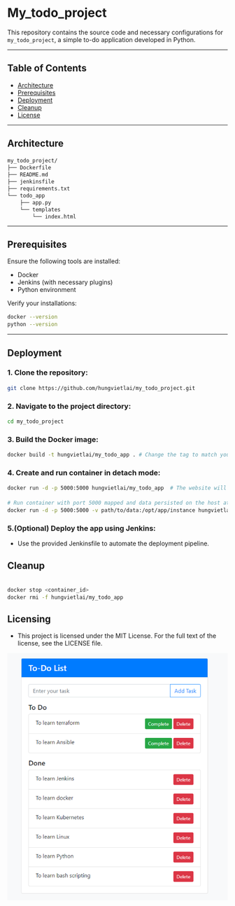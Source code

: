 # My_todo_project

This repository contains the source code and necessary configurations for `my_todo_project`, a simple to-do application developed in Python.

---

## Table of Contents

- [Architecture](#architecture)
- [Prerequisites](#prerequisites)
- [Deployment](#deployment)
- [Cleanup](#cleanup)
- [License](#license)

---

## Architecture

```plaintext
my_todo_project/
├── Dockerfile
├── README.md
├── jenkinsfile
├── requirements.txt
└── todo_app
    ├── app.py
    └── templates
        └── index.html
```

---

## Prerequisites

Ensure the following tools are installed:

- Docker
- Jenkins (with necessary plugins)
- Python environment

Verify your installations:

```bash
docker --version
python --version

```
---

## Deployment

### 1. Clone the repository: 

```bash
git clone https://github.com/hungvietlai/my_todo_project.git

```
### 2. Navigate to the project directory:

```bash
cd my_todo_project

```
### 3. Build the Docker image:

```bash
docker build -t hungvietlai/my_todo_app . # Change the tag to match your Docker Hub username

```
### 4. Create and run container in detach mode:

```bash
docker run -d -p 5000:5000 hungvietlai/my_todo_app  # The website will be available on localhost port 5000

# Run container with port 5000 mapped and data persisted on the host at 'path/to/data'
docker run -d -p 5000:5000 -v path/to/data:/opt/app/instance hungvietlai/my_todo_app 

```
### 5.(Optional) Deploy the app using Jenkins:

- Use the provided Jenkinsfile to automate the deployment pipeline.

## Cleanup

```bash

docker stop <container_id>
docker rmi -f hungvietlai/my_todo_app

```
## Licensing

- This project is licensed under the MIT License. For the full text of the license, see the LICENSE file.

![todo_app](https://github.com/hungvietlai/my_todo_project/blob/master/images/todo_app.png)